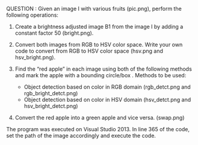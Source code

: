 QUESTION :
Given an image I with various fruits (pic.png), perform the following operations:

1.	Create a brightness adjusted image B1 from the image I by adding a constant factor 50 (bright.png).

2.	Convert both images from RGB to HSV color space.  Write your own code to convert from RGB to HSV color space (hsv.png and hsv_bright.png).
3.	Find the “red apple” in each image using both of the following methods and mark the apple with a bounding circle/box . Methods to be used:
      -	Object detection based on color in RGB domain (rgb_detct.png and rgb_bright_detct.png)
      -	Object detection based on color in HSV domain (hsv_detct.png and hsv_bright_detct.png)
4.	Convert the red apple into a green apple and vice versa. (swap.png)


The program was executed on Visual Studio 2013.
In line 365 of the code, set the path of the image accordingly and execute the code.
